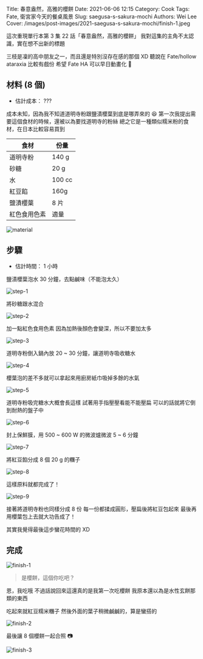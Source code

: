 Title: 春意盎然，高雅的櫻餅
Date: 2021-06-06 12:15
Category: Cook
Tags: Fate, 衛宮家今天的餐桌風景
Slug: saegusa-s-sakura-mochi
Authors: Wei Lee
Cover: /images/post-images/2021-saegusa-s-sakura-mochi/finish-1.jpeg

這次重現單行本第 3 集 22 話「春意盎然，高雅的櫻餅」
我對這集的主角不太認識，實在想不出新的標題

<!--more-->

三枝是凜的高中朋友之一，而且還是特別沒存在感的那個 XD
聽說在 Fate/hollow ataraxia 比較有戲份
希望 Fate HA 可以早日動畫化 🤩

## 材料 (8 個)
* 估計成本： ???

成本未知，因為我不知道道明寺粉跟鹽漬櫻葉到底是哪弄來的 😆
第一次我提出需要這個食材的時候，還被以為要找道明寺的粉絲
總之它是一種類似糯米粉的食材，在日本比較容易買到

| 食材 | 份量 |
| --- | --- |
| 道明寺粉 | 140 g |
| 砂糖 | 20 g |
| 水 | 100 cc |
| 紅豆餡 | 160g |
| 鹽漬櫻葉 | 8 片 |
| 紅色食用色素 | 適量 |

![material]({static}/images/post-images/2021-saegusa-s-sakura-mochi/material.jpg)

## 步驟
* 估計時間： 1 小時

鹽漬櫻葉泡水 30 分鐘，去點鹹味（不能泡太久）

 ![step-1]({static}/images/post-images/2021-saegusa-s-sakura-mochi/step-1.jpeg)

將砂糖跟水混合

![step-2]({static}/images/post-images/2021-saegusa-s-sakura-mochi/step-2.jpeg)

加一點紅色食用色素
因為加熱後顏色會變深，所以不要加太多

![step-3]({static}/images/post-images/2021-saegusa-s-sakura-mochi/step-3.jpeg)

道明寺粉倒入鍋內放 20 ~ 30 分鐘，讓道明寺吸收糖水

![step-4]({static}/images/post-images/2021-saegusa-s-sakura-mochi/step-4.jpeg)


櫻葉泡的差不多就可以拿起來用廚房紙巾吸掉多餘的水氣

![step-5]({static}/images/post-images/2021-saegusa-s-sakura-mochi/step-5.jpeg)


道明寺粉吸完糖水大概會長這樣
試著用手指壓壓看能不能壓扁
可以的話就將它倒到耐熱的盤子中

![step-6]({static}/images/post-images/2021-saegusa-s-sakura-mochi/step-6.jpeg)

封上保鮮膜，用 500 ~ 600 W 的微波爐微波 5 ~ 6 分鐘

![step-7]({static}/images/post-images/2021-saegusa-s-sakura-mochi/step-7.jpeg)

將紅豆餡分成 8 個 20 g 的糰子

![step-8]({static}/images/post-images/2021-saegusa-s-sakura-mochi/step-8.jpeg)

這樣原料就都完成了！

![step-9]({static}/images/post-images/2021-saegusa-s-sakura-mochi/step-9.jpeg)

接著將道明寺粉也同樣分成 8 份
每一份都揉成圓形，壓扁後將紅豆包起來
最後再用櫻葉包上去就大功告成了！

其實我覺得最後這步蠻花時間的 XD

## 完成

![finish-1]({static}/images/post-images/2021-saegusa-s-sakura-mochi/finish-1.jpeg)

> 是櫻餅，這個你吃吧？

恩，我吃哦
不過話說回來這還真的是我第一次吃櫻餅
我原本還以為是水性玄餅那類的東西

吃起來就紅豆糯米糰子
然後外面的葉子稍微鹹鹹的，算是蠻搭的

![finish-2]({static}/images/post-images/2021-saegusa-s-sakura-mochi/finish-2.jpeg)

最後讓 8 個櫻餅一起合照 📷

![finish-3]({static}/images/post-images/2021-saegusa-s-sakura-mochi/finish-3.jpeg)
